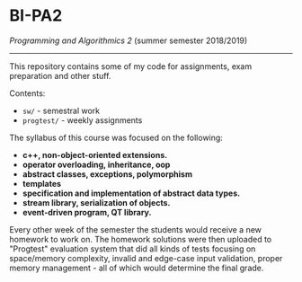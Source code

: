 # BI-PA2
*Programming and Algorithmics 2* (summer semester 2018/2019)

------------

This repository contains some of my code for assignments, exam preparation and other stuff.

Contents:
- ```sw/``` - semestral work
- ```progtest/``` - weekly assignments

The syllabus of this course was focused on the following:
- **c++, non-object-oriented extensions.**
- **operator overloading, inheritance, oop**
- **abstract classes, exceptions, polymorphism**
- **templates**
- **specification and implementation of abstract data types.**
- **stream library, serialization of objects.**
- **event-driven program, QT library.**

Every other week of the semester the students would receive a new homework to work on. The homework solutions were then uploaded to "Progtest" evaluation system  that did all kinds of tests focusing on space/memory complexity, invalid and edge-case input validation, proper memory management - all of which would determine the final grade.
